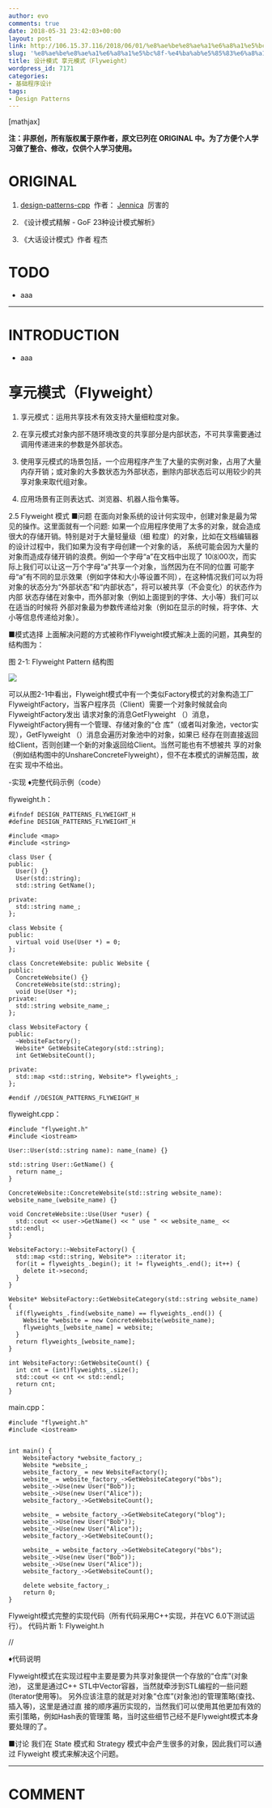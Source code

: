 ```yaml
---
author: evo
comments: true
date: 2018-05-31 23:42:03+00:00
layout: post
link: http://106.15.37.116/2018/06/01/%e8%ae%be%e8%ae%a1%e6%a8%a1%e5%bc%8f-%e4%ba%ab%e5%85%83%e6%a8%a1%e5%bc%8f%ef%bc%88flyweight%ef%bc%89/
slug: '%e8%ae%be%e8%ae%a1%e6%a8%a1%e5%bc%8f-%e4%ba%ab%e5%85%83%e6%a8%a1%e5%bc%8f%ef%bc%88flyweight%ef%bc%89'
title: 设计模式 享元模式（Flyweight）
wordpress_id: 7171
categories:
- 基础程序设计
tags:
- Design Patterns
---
```


<!-- more -->

[mathjax]

**注：非原创，所有版权属于原作者，原文已列在 ORIGINAL 中。为了方便个人学习做了整合、修改，仅供个人学习使用。**


# ORIGINAL





 	
  1. [design-patterns-cpp](https://github.com/yogykwan/design-patterns-cpp)  作者： [Jennica](http://jennica.space/)  厉害的

 	
  2. 《设计模式精解 - GoF 23种设计模式解析》

 	
  3. 《大话设计模式》作者 程杰




# TODO





 	
  * aaa





* * *





# INTRODUCTION





 	
  * aaa





# 享元模式（Flyweight）





 	
  1. 享元模式：运用共享技术有效支持大量细粒度对象。

 	
  2. 在享元模式对象内部不随环境改变的共享部分是内部状态，不可共享需要通过调用传递进来的参数是外部状态。

 	
  3. 使用享元模式的场景包括，一个应用程序产生了大量的实例对象，占用了大量内存开销；或对象的大多数状态为外部状态，删除内部状态后可以用较少的共享对象来取代组对象。

 	
  4. 应用场景有正则表达式、浏览器、机器人指令集等。








2.5 Flyweight 模式
■问题
在面向对象系统的设计何实现中，创建对象是最为常见的操作。这里面就有一个问题: 如果一个应用程序使用了太多的对象，就会造成很大的存储开销。特别是对于大量轻量级（细 粒度）的对象，比如在文档编辑器的设计过程中，我们如果为没有字母创建一个对象的话， 系统可能会因为大量的对象而造成存储开销的浪费。例如一个字母“a”在文档中出现了 10⑻00次，而实际上我们可以让这一万个字母“a”共享一个对象，当然因为在不同的位置 可能字母“a”有不同的显示效果（例如字体和大小等设置不同），在这种情况我们可以为将 对象的状态分为“外部状态”和“内部状态”，将可以被共享（不会变化）的状态作为内部 状态存储在对象中，而外部对象（例如上面提到的字体、大小等）我们可以在适当的时候将 外部对象最为参数传递给对象（例如在显示的时候，将字体、大小等信息传递给对象）。

■模式选择
上面解决问题的方式被称作Flyweight模式解决上面的问题，其典型的结构图为：

图 2-1: Flyweight Pattern 结构图


![](http://106.15.37.116/wp-content/uploads/2018/06/img_5b10fd7c3c243.png)


可以从图2-1中看出，Flyweight模式中有一个类似Factory模式的对象构造工厂 FlyweightFactory，当客户程序员（Client）需要一个对象时候就会向FlyweightFactory发出 请求对象的消息GetFlyweight （）消息，FlyweightFactory拥有一个管理、存储对象的“仓 库”（或者叫对象池，vector实现），GetFlyweight （）消息会遍历对象池中的对象，如果已 经存在则直接返回给Client，否则创建一个新的对象返回给Client。当然可能也有不想被共 享的对象（例如结构图中的UnshareConcreteFlyweight），但不在本模式的讲解范围，故在实 现中不给出。

-实现
♦完整代码示例（code）

flyweight.h：

    
    #ifndef DESIGN_PATTERNS_FLYWEIGHT_H
    #define DESIGN_PATTERNS_FLYWEIGHT_H
    
    #include <map>
    #include <string>
    
    class User {
    public:
      User() {}
      User(std::string);
      std::string GetName();
    
    private:
      std::string name_;
    };
    
    class Website {
    public:
      virtual void Use(User *) = 0;
    };
    
    class ConcreteWebsite: public Website {
    public:
      ConcreteWebsite() {}
      ConcreteWebsite(std::string);
      void Use(User *);
    private:
      std::string website_name_;
    };
    
    class WebsiteFactory {
    public:
      ~WebsiteFactory();
      Website* GetWebsiteCategory(std::string);
      int GetWebsiteCount();
    
    private:
      std::map <std::string, Website*> flyweights_;
    };
    
    #endif //DESIGN_PATTERNS_FLYWEIGHT_H
    


flyweight.cpp：

    
    #include "flyweight.h"
    #include <iostream>
    
    User::User(std::string name): name_(name) {}
    
    std::string User::GetName() {
      return name_;
    }
    
    ConcreteWebsite::ConcreteWebsite(std::string website_name): website_name_(website_name) {}
    
    void ConcreteWebsite::Use(User *user) {
      std::cout << user->GetName() << " use " << website_name_ << std::endl;
    }
    
    WebsiteFactory::~WebsiteFactory() {
      std::map <std::string, Website*> ::iterator it;
      for(it = flyweights_.begin(); it != flyweights_.end(); it++) {
        delete it->second;
      }
    }
    
    Website* WebsiteFactory::GetWebsiteCategory(std::string website_name) {
      if(flyweights_.find(website_name) == flyweights_.end()) {
        Website *website = new ConcreteWebsite(website_name);
        flyweights_[website_name] = website;
      }
      return flyweights_[website_name];
    }
    
    int WebsiteFactory::GetWebsiteCount() {
      int cnt = (int)flyweights_.size();
      std::cout << cnt << std::endl;
      return cnt;
    }
    
    


main.cpp：

    
    #include "flyweight.h"
    #include <iostream>
    
    
    int main() {
        WebsiteFactory *website_factory_;
        Website *website_;
        website_factory_ = new WebsiteFactory();
        website_ = website_factory_->GetWebsiteCategory("bbs");
        website_->Use(new User("Bob"));
        website_->Use(new User("Alice"));
        website_factory_->GetWebsiteCount();
    
        website_ = website_factory_->GetWebsiteCategory("blog");
        website_->Use(new User("Bob"));
        website_->Use(new User("Alice"));
        website_factory_->GetWebsiteCount();
    
        website_ = website_factory_->GetWebsiteCategory("bbs");
        website_->Use(new User("Bob"));
        website_->Use(new User("Alice"));
        website_factory_->GetWebsiteCount();
    
        delete website_factory_;
        return 0;
    }


Flyweight模式完整的实现代码（所有代码采用C++实现，并在VC 6.0下测试运行）。 代码片断 1: Flyweight.h

//

♦代码说明

Flyweight模式在实现过程中主要是要为共享对象提供一个存放的“仓库”(对象池)， 这里是通过C++ STL中Vector容器，当然就牵涉到STL编程的一些问题(Iterator使用等)。 另外应该注意的就是对对象“仓库”(对象池)的管理策略(查找、插入等)，这里是通过直 接的顺序遍历实现的，当然我们可以使用其他更加有效的索引策略，例如Hash表的管理策 略，当时这些细节己经不是Flyweight模式本身要处理的了。

■讨论
我们在 State 模式和 Strategy 模式中会产生很多的对象，因此我们可以通过 Flyweight 模式来解决这个问题。













* * *





# COMMENT



